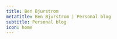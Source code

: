 ```yaml
---
title: Ben Bjurstrom
metaTitle: Ben Bjurstrom | Personal blog
subtitle: Personal blog
icon: home
---
```

